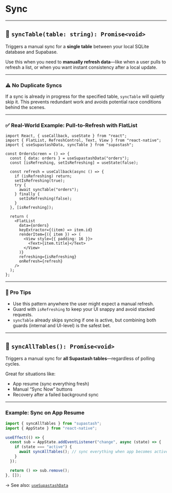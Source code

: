 # Sync

---

## 🔄 `syncTable(table: string): Promise<void>`

Triggers a manual sync for a **single table** between your local SQLite database and Supabase.

Use this when you need to **manually refresh data**—like when a user pulls to refresh a list, or when you want instant consistency after a local update.

---

### ⚠️ No Duplicate Syncs

If a sync is already in progress for the specified table, `syncTable` will quietly skip it.
This prevents redundant work and avoids potential race conditions behind the scenes.

---

### ✅ Real-World Example: Pull-to-Refresh with FlatList

```tsx
import React, { useCallback, useState } from "react";
import { FlatList, RefreshControl, Text, View } from "react-native";
import { useSupastashData, syncTable } from "supastash";

const OrdersScreen = () => {
  const { data: orders } = useSupastashData("orders");
  const [isRefreshing, setIsRefreshing] = useState(false);

  const refresh = useCallback(async () => {
    if (isRefreshing) return;
    setIsRefreshing(true);
    try {
      await syncTable("orders");
    } finally {
      setIsRefreshing(false);
    }
  }, [isRefreshing]);

  return (
    <FlatList
      data={orders}
      keyExtractor={(item) => item.id}
      renderItem={({ item }) => (
        <View style={{ padding: 16 }}>
          <Text>{item.title}</Text>
        </View>
      )}
      refreshing={isRefreshing}
      onRefresh={refresh}
    />
  );
};
```

---

### 🧠 Pro Tips

- Use this pattern anywhere the user might expect a manual refresh.
- Guard with `isRefreshing` to keep your UI snappy and avoid stacked requests.
- `syncTable` already skips syncing if one is active, but combining both guards (internal and UI-level) is the safest bet.

---

## 🔄 `syncAllTables(): Promise<void>`

Triggers a manual sync for **all Supastash tables**—regardless of polling cycles.

Great for situations like:

- App resume (sync everything fresh)
- Manual “Sync Now” buttons
- Recovery after a failed background sync

---

### Example: Sync on App Resume

```ts
import { syncAllTables } from "supastash";
import { AppState } from "react-native";

useEffect(() => {
  const sub = AppState.addEventListener("change", async (state) => {
    if (state === "active") {
      await syncAllTables(); // sync everything when app becomes active
    }
  });

  return () => sub.remove();
}, []);
```

→ See also: [`useSupastashData`](data-access.md)
